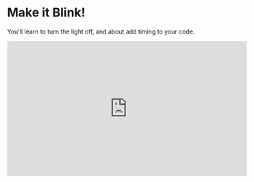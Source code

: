 # Make it Blink!

You'll learn to turn the light off, and about add timing to your code.


<iframe width="560" height="315" src="https://www.youtube.com/embed/73W6OlxgSQs?list=PLVvPpQcARnYQ64bPAjxNu9ADn2EdWFLd9" frameborder="0" allowfullscreen></iframe>
